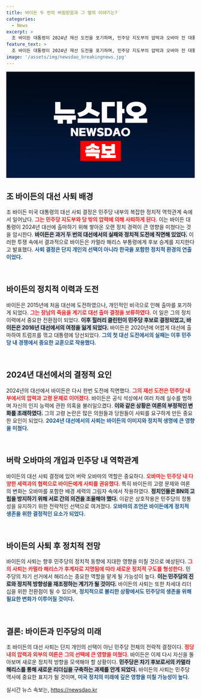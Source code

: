 ```yaml
---
title: 바이든 두 번의 버림받음과 그 옆의 이야기는?
categories:
  - News
excerpt: >
  조 바이든 대통령이 2024년 재선 도전을 포기하며, 민주당 지도부의 압박과 오바마 전 대통령의 반대 속에 사퇴를 공식 발표했다. 우리 시대의 카이사르라는 비유가 나올 정도로 내부의 배신과 압박이 그의 결단에 영향을 미쳤다.
feature_text: >
  조 바이든 대통령이 2024년 재선 도전을 포기하며, 민주당 지도부의 압박과 오바마 전 대통령의 반대 속에 사퇴를 공식 발표했다. 우리 시대의 카이사르라는 비유가 나올 정도로 내부의 배신과 압박이 그의 결단에 영향을 미쳤다.
image: '/assets/img/newsdao_breakingnews.jpg'
---
```


<p><img src="/assets/img/newsdao_breakingnews.jpg" alt="ranknews 속보" /></p>

<h2 data-ke-size="size26">조 바이든의 대선 사퇴 배경</h2>

<p data-ke-size="size16">조 바이든 미국 대통령의 대선 사퇴 결정은 민주당 내부의 복잡한 정치적 역학관계 속에서 일어났다. <b><span style="color: #ee2323;">그는 민주당 지도부와 당 밖의 압력에 의해 사퇴하게 된다.</span></b> 이는 바이든 대통령이 2024년 대선에 출마하기 위해 쌓아온 오랜 정치 경력이 큰 영향을 미쳤다는 것을 암시한다. <b><span style="background-color: #21538527;">바이든은 과거 두 번의 대선에서의 실패와 정치적 도전에 직면해 있었다.</span></b> 이러한 투쟁 속에서 결과적으로 바이든은 카멀라 해리스 부통령에게 후보 승계를 지지한다고 발표했다. <b><span style="color: #1a5490;">사퇴 결정은 단지 개인의 선택이 아니라 한국을 포함한 정치적 환경의 연출이었다.</span></b></p>

<p data-ke-size="size16">&nbsp;</p>

<h2 data-ke-size="size26">바이든의 정치적 이력과 도전</h2>

<p data-ke-size="size16">바이든은 2015년에 처음 대선에 도전하였으나, 개인적인 비극으로 인해 출마를 포기하게 되었다. <b><span style="color: #ee2323;">그는 장남의 죽음을 계기로 대선 출마 결정을 보류하였다.</span></b> 이 일은 그의 정치 이력에서 중요한 전환점이 되었다. <b><span style="background-color: #21538527;">이후 힐러리 클린턴이 민주당 후보로 결정되었고, 바이든은 2016년 대선에서의 여정을 잃게 되었다.</span></b> 바이든은 2020년에 어렵게 대선에 출마하여 트럼프를 꺾고 대통령에 당선되었다. <b><span style="color: #1a5490;">그의 첫 대선 도전에서의 실패는 이후 민주당 내 경쟁에서 중요한 교훈으로 작용했다.</span></b></p>

<p data-ke-size="size16">&nbsp;</p>

<h2 data-ke-size="size26">2024년 대선에서의 결정적 요인</h2>

<p data-ke-size="size16">2024년의 대선에서 바이든은 다시 한번 도전에 직면했다. <b><span style="color: #ee2323;">그의 재선 도전은 민주당 내부에서의 압력과 고령 문제로 이어졌다.</span></b> 바이든은 공식 석상에서 여러 차례 실수를 범하며 자신의 인지 능력에 관한 의혹을 불러일으켰다. <b><span style="background-color: #21538527;">이와 같은 상황은 여론의 부정적인 변화를 초래하였다.</span></b> 그의 고령 논란은 많은 의원들과 당원들이 사퇴를 요구하게 만든 중요한 요인이 되었다. <b><span style="color: #1a5490;">2024년 대선에서의 사퇴는 바이든의 이미지와 정치적 생명에 큰 영향을 미쳤다.</span></b></p>

<p data-ke-size="size16">&nbsp;</p>

<h2 data-ke-size="size26">버락 오바마의 개입과 민주당 내 역학관계</h2>

<p data-ke-size="size16">바이든의 대선 사퇴 결정에 있어 버락 오바마의 역할은 중요하다. <b><span style="color: #ee2323;">오바마는 민주당 내 다양한 세력과의 협력으로 바이든에게 사퇴를 권유했다.</span></b> 특히 바이든의 고령 문제와 여론의 변화는 오바마를 포함한 배경 세력의 그림자 속에서 작용하였다. <b><span style="background-color: #21538527;">정치인들은 BN의 고립을 방지하기 위해 서로 간의 의견을 조율해야 했다.</span></b> 이같은 상호작용은 민주당의 정통성을 유지하기 위한 전략적인 선택으로 여겨졌다. <b><span style="color: #1a5490;">오바마의 조언은 바이든에게 정치적 생존을 위한 결정적인 요소가 되었다.</span></b></p>

<p data-ke-size="size16">&nbsp;</p>

<h2 data-ke-size="size26">바이든의 사퇴 후 정치적 전망</h2>

<p data-ke-size="size16">바이든의 사퇴는 향후 민주당의 정치적 동향에 지대한 영향을 미칠 것으로 예상된다. <b><span style="color: #ee2323;">그의 사퇴는 카멀라 해리스가 후계자로 지명됨에 따라 새로운 정치적 구도를 형성한다.</span></b> 민주당의 차기 선거에서 해리스는 중요한 역할을 맡게 될 가능성이 높다. <b><span style="background-color: #21538527;">이는 민주당의 진로와 정치적 방향성을 재조정하는 계기가 될 것이다.</span></b> 바이든의 사퇴는 또한 차세대 리더십을 위한 전환점이 될 수 있으며, <b><span style="color: #1a5490;">정치적으로 불리한 상황에서도 민주당의 생존을 위해 필요한 변화가 이루어질 것이다.</span></b></p>

<p data-ke-size="size16">&nbsp;</p>

<h2 data-ke-size="size26">결론: 바이든과 민주당의 미래</h2>

<p data-ke-size="size16">조 바이든의 대선 사퇴는 단지 개인의 선택이 아닌 민주당 전체의 전략적 결정이다. <b><span style="color: #ee2323;">정당 내의 압력과 외부의 여론은 그의 선택에 큰 영향을 미쳤다.</span></b> 바이든은 이제 다시 자신을 돌아보며 새로운 정치적 방향을 모색해야 할 상황이다. <b><span style="background-color: #21538527;">민주당은 차기 후보로서의 카멀라 해리스를 통해 새로운 리더십을 구축하는 과제를 안게 되었다.</span></b> 바이든의 사퇴는 민주당 역사에 중요한 표지가 될 것이며, <b><span style="color: #1a5490;">미국 정치의 미래에 깊은 영향을 미칠 가능성이 높다.</span></b></p>
실시간 뉴스 속보는, <a href="https://newsdao.kr" rel="dofollow">https://newsdao.kr</a>


